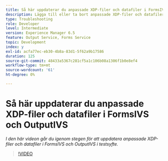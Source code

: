 ```yaml
---
title: Så här uppdaterar du anpassade XDP-filer och datafiler i FormsIVS och OutputIVS i testsyfte
description: Lägga till eller ta bort anpassade XDP-filer och datafiler i FormsIVS och OutputIVS
type: Troubleshooting
role: Developer
level: Intermediate
version: Experience Manager 6.5
feature: Output Service, Forms Service
topic: Development
index: y
exl-id: acfa77ec-eb30-4b8a-83d1-5f62a9b17586
duration: 125
source-git-commit: 48433a5367c281cf5a1c106b08a1306f1b0e8ef4
workflow-type: tm+mt
source-wordcount: '61'
ht-degree: 0%

---
```


# Så här uppdaterar du anpassade XDP-filer och datafiler i FormsIVS och OutputIVS

*I den här videon går du igenom stegen för att uppdatera anpassade XDP-filer och datafiler i FormsIVS och OutputIVS i testsyfte.*

>[!VIDEO](https://video.tv.adobe.com/v/335513?quality=12&learn=on)
